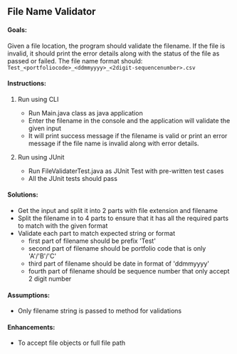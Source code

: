 ## File Name Validator

#### Goals:
Given a file location, the program should validate the filename. If the file is invalid, it should print the error details along with the status of the file as passed or failed. The file name format should:
`Test_<portfoliocode>_<ddmmyyyy>_<2digit-sequencenumber>.csv`

#### Instructions:
1. Run using CLI
    - Run Main.java class as java application
    - Enter the filename in the console and the application will validate the given input
    - It will print success message if the filename is valid or print an error message if the file name is invalid along with error details.

2. Run using JUnit
    - Run FileValidaterTest.java as JUnit Test with pre-written test cases
    - All the JUnit tests should pass
    
#### Solutions:
- Get the input and split it into 2 parts with file extension and filename
- Split the filename in to 4 parts to ensure that it has all the required parts to match with the given format
- Validate each part to match expected string or format
	- first part of filename should be prefix 'Test'
	- second part of filename should be portfolio code that is only 'A'/'B'/'C'
	- third part of filename should be date in format of 'ddmmyyyy'
	- fourth part of filename should be sequence number that only accept 2 digit number
	
#### Assumptions:
- Only filename string is passed to method for validations

#### Enhancements:
- To accept file objects or full file path